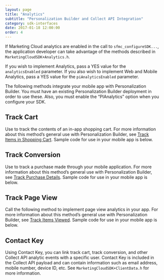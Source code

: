 ```yaml
---
layout: page
title: "Analytics"
subtitle: "Personalization Builder and Collect API Integration"
category: sdk-interfaces
date: 2017-01-18 12:00:00
order: 4
---
```

If Marketing Cloud analytics are enabled in the call to `sfmc_configureSDK...`, the application developer can take advantage of the methods described in `MarketingCloudSDK+Analytics.h`.

If you wish to implement Analytics, pass a YES value for the `analyticsEnabled` parameter. If you also wish to implement Web and Mobile Analytics, pass a YES value for the `piAnalyticsEnabled` parameter.

<script src="https://gist.github.com/sfmc-mobilepushsdk/3d9dad542bc2766de44c0a5b9739318b.js"></script>

The following methods integrate your mobile app with Personalization Builder. You must have an existing Personalization Builder deployment in order to use these. Also, you must enable the “PIAnalytics” option when you configure your SDK.

## Track Cart
Use to track the contents of an in-app shopping cart. For more information about this method’s general use with Personalization Builder, see [Track Items in Shopping Cart](http://help.marketingcloud.com/en/documentation/collect_code/install_collect_code/track_cart/). Sample code for use in your mobile app is below.

<script src="https://gist.github.com/sfmc-mobilepushsdk/7734ab26cff6d9f0cafb4d6a5e60f775.js"></script>

## Track Conversion
Use to track a purchase made through your mobile application. For more information about this method’s general use with Personalization Builder, see [Track Purchase Details](http://help.marketingcloud.com/en/documentation/collect_code/install_collect_code/track_conversion/). Sample code for use in your mobile app is below.

<script src="https://gist.github.com/sfmc-mobilepushsdk/92cfa9ab06448b24c1ac05a23448be5e.js"></script>

## Track Page View
Call the following method to implement page view analytics in your app. For more information about this method’s general use with Personalization Builder, see [Track Items Viewed](http://help.marketingcloud.com/en/documentation/collect_code/install_collect_code/track_page_view/). Sample code for use in your mobile app is below.

<script src="https://gist.github.com/sfmc-mobilepushsdk/ac68dd0f6cab46995f09a14013e08aa2.js"></script>


## Contact Key
Using Contact Key, you can link track cart, track conversion, and other Collect API analytic events with a specific user. Contact Key is included in the Collect API payload and can contain information such as email address, mobile number, device ID, etc. See `MarketingCloudSDK+ClientData.h` for more information.